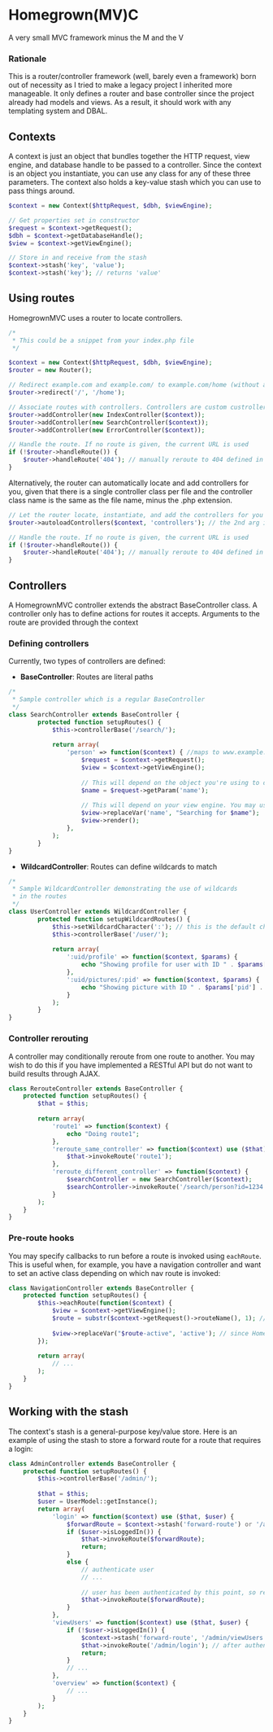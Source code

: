 # Homegrown(MV)C
A very small MVC framework minus the M and the V

### Rationale
This is a router/controller framework (well, barely even a framework) born out of necessity as I tried to make a legacy project
I inherited more manageable. It only defines a router and base controller since the project already had models and views.
As a result, it should work with any templating system and DBAL.

## Contexts
A context is just an object that bundles together the HTTP request, view engine, and database handle to be passed
to a controller. Since the context is an object you instantiate, you can use any class for any of these three parameters.
The context also holds a key-value stash which you can use to pass things around.
```php
$context = new Context($httpRequest, $dbh, $viewEngine);

// Get properties set in constructor
$request = $context->getRequest();
$dbh = $context->getDatabaseHandle();
$view = $context->getViewEngine();

// Store in and receive from the stash
$context->stash('key', 'value');
$context->stash('key'); // returns 'value'
```

## Using routes
HomegrownMVC uses a router to locate controllers.
```php
/*
 * This could be a snippet from your index.php file
 */

$context = new Context($httpRequest, $dbh, $viewEngine);
$router = new Router();

// Redirect example.com and example.com/ to example.com/home (without altering the URL)
$router->redirect('/', '/home');

// Associate routes with controllers. Controllers are custom custrollers you define which extend BaseController
$router->addController(new IndexController($context));
$router->addController(new SearchController($context));
$router->addController(new ErrorController($context));

// Handle the route. If no route is given, the current URL is used
if (!$router->handleRoute()) {
	$router->handleRoute('404'); // manually reroute to 404 defined in the error controller
}
```


Alternatively, the router can automatically locate and add controllers for you, given that
there is a single controller class per file and the controller class name is the same as
the file name, minus the .php extension.

```php
// Let the router locate, instantiate, and add the controllers for you
$router->autoloadControllers($context, 'controllers'); // the 2nd arg is the directory containing the controllers (default: 'controllers')

// Handle the route. If no route is given, the current URL is used
if (!$router->handleRoute()) {
	$router->handleRoute('404'); // manually reroute to 404 defined in the error controller
}
```

## Controllers
A HomegrownMVC controller extends the abstract BaseController class.
A controller only has to define actions for routes it accepts. Arguments
to the route are provided through the context

### Defining controllers
Currently, two types of controllers are defined:
  * **BaseController**: Routes are literal paths 
```php
/*
 * Sample controller which is a regular BaseController
 */
class SearchController extends BaseController {
		protected function setupRoutes() {
			$this->controllerBase('/search/');
			
			return array(
				'person' => function($context) { //maps to www.example.com/search/person
					$request = $context->getRequest();
					$view = $context->getViewEngine();
					
					// This will depend on the object you're using to do HTTP requests
					$name = $request->getParam('name');
					
					// This will depend on your view engine. You may use any, as this tiny framework doesn't provide one
					$view->replaceVar('name', "Searching for $name");
					$view->render();
				},
			);
		}
}
```

  * **WildcardController**: Routes can define wildcards to match
```php
/*
 * Sample WildcardController demonstrating the use of wildcards
 * in the routes
 */
class UserController extends WildcardController {
		protected function setupWildcardRoutes() {
			$this->setWildcardCharacter(':'); // this is the default character, but you can change it to any single character
			$this->controllerBase('/user/');
			
			return array(
				':uid/profile' => function($context, $params) {
					echo "Showing profile for user with ID " . $params['uid'];
				},
				':uid/pictures/:pid' => function($context, $params) {
					echo "Showing picture with ID " . $params['pid'] . " for user with ID " . $params['uid'];
				}
			);
		}
}
```

### Controller rerouting
A controller may conditionally reroute from one route to another. You may wish to do this if you have
implemented a RESTful API but do not want to build results through AJAX.
```php
class RerouteController extends BaseController {
	protected function setupRoutes() {
		$that = $this;
		
		return array(
			'route1' => function($context) {
				echo "Doing route1";
			},
			'reroute_same_controller' => function($context) use ($that) {
				$that->invokeRoute('route1');
			},
			'reroute_different_controller' => function($context) {
				$searchController = new SearchController($context);
				$searchController->invokeRoute('/search/person?id=1234'); // invoke route as route string, params and all
			}
		);
	}
}
```

### Pre-route hooks
You may specify callbacks to run before a route is invoked using `eachRoute`. This is useful when, for example, you have a navigation controller
and want to set an active class depending on which nav route is invoked:
```php
class NavigationController extends BaseController {
	protected function setupRoutes() {
		$this->eachRoute(function($context) {
			$view = $context->getViewEngine();
			$route = substr($context->getRequest()->routeName(), 1); // just remove the leading slash; since Homegrown(MV)C doesn't provide a Request class, your exact way of doing this will vary
			
			$view->replaceVar("$route-active", 'active'); // since Homegrown(MV)C doesn't provide a view engine, your exact way of doing this will vary
		});
		
		return array(
			// ...
		);
	}
}
```

## Working with the stash
The context's stash is a general-purpose key/value store.
Here is an example of using the stash to store a forward route for a route that requires a login:
```php
class AdminController extends BaseController {
	protected function setupRoutes() {
		$this->controllerBase('/admin/');
		
		$that = $this;
		$user = UserModel::getInstance();
		return array(
			'login' => function($context) use ($that, $user) {
				$forwardRoute = $context->stash('forward-route') or '/admin/overview';
				if ($user->isLoggedIn()) {
					$that->invokeRoute($forwardRoute);
					return;
				}
				else {
					// authenticate user
					// ...
					
					// user has been authenticated by this point, so redirect them to the page they were trying for
					$that->invokeRoute($forwardRoute);
				}
			},
			'viewUsers' => function($context) use ($that, $user) {
				if (!$user->isLoggedIn()) {
					$context->stash('forward-route', '/admin/viewUsers');
					$that->invokeRoute('/admin/login'); // after authentication, login will invoke this route
					return;
				}
				// ...
			},
			'overview' => function($context) {
				// ...
			}
		);
	}
}
```

